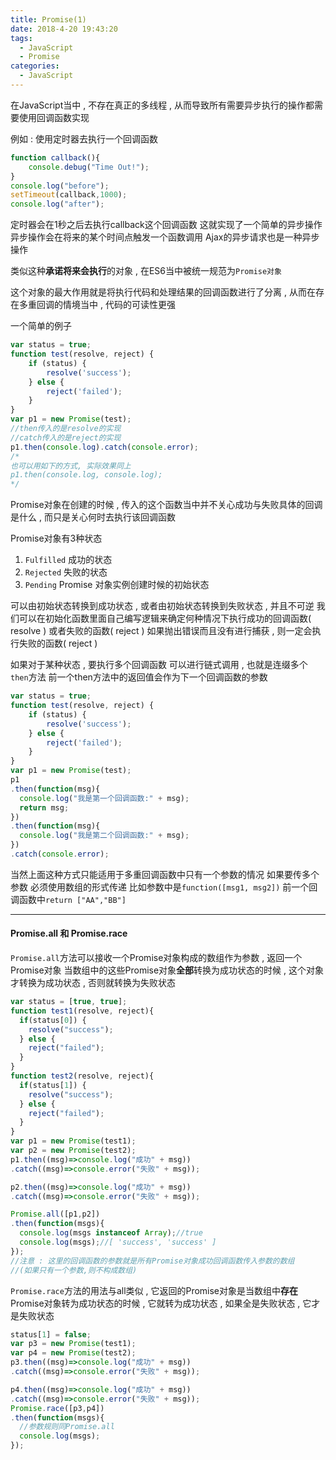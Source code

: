 ```yaml
---
title: Promise(1)
date: 2018-4-20 19:43:20
tags: 
  - JavaScript
  - Promise
categories: 
  - JavaScript
---
```


在JavaScript当中 , 不存在真正的多线程 , 从而导致所有需要异步执行的操作都需要使用回调函数实现
<!-- more -->
例如 : 使用定时器去执行一个回调函数
```javascript
function callback(){
    console.debug("Time Out!");
}
console.log("before");
setTimeout(callback,1000);
console.log("after");
```
定时器会在1秒之后去执行callback这个回调函数
这就实现了一个简单的异步操作
异步操作会在将来的某个时间点触发一个函数调用
Ajax的异步请求也是一种异步操作

类似这种**承诺将来会执行**的对象 , 在ES6当中被统一规范为`Promise对象`

这个对象的最大作用就是将执行代码和处理结果的回调函数进行了分离 , 从而在存在多重回调的情境当中 , 代码的可读性更强

一个简单的例子
```javascript
var status = true;
function test(resolve, reject) {
    if (status) {
        resolve('success');
    } else {
        reject('failed');
    }
}
var p1 = new Promise(test);
//then传入的是resolve的实现
//catch传入的是reject的实现
p1.then(console.log).catch(console.error);
/*
也可以用如下的方式, 实际效果同上
p1.then(console.log, console.log);
*/
```
Promise对象在创建的时候 , 传入的这个函数当中并不关心成功与失败具体的回调是什么 , 而只是关心何时去执行该回调函数

Promise对象有3种状态
1. `Fulfilled` 成功的状态
2. `Rejected` 失败的状态
3. `Pending` Promise 对象实例创建时候的初始状态

可以由初始状态转换到成功状态 , 或者由初始状态转换到失败状态 , 并且不可逆
我们可以在初始化函数里面自己编写逻辑来确定何种情况下执行成功的回调函数( resolve ) 或者失败的函数( reject )
如果抛出错误而且没有进行捕获 , 则一定会执行失败的函数( reject )

如果对于某种状态 , 要执行多个回调函数
可以进行链式调用 , 也就是连缀多个`then`方法
前一个then方法中的返回值会作为下一个回调函数的参数
```javascript
var status = true;
function test(resolve, reject) {
    if (status) {
        resolve('success');
    } else {
        reject('failed');
    }
}
var p1 = new Promise(test);
p1
.then(function(msg){
  console.log("我是第一个回调函数:" + msg);
  return msg;
})
.then(function(msg){
  console.log("我是第二个回调函数:" + msg);
})
.catch(console.error);
```
当然上面这种方式只能适用于多重回调函数中只有一个参数的情况
如果要传多个参数
必须使用数组的形式传递
比如参数中是`function([msg1, msg2])`
前一个回调函数中`return ["AA","BB"]`

---
#### Promise.all 和 Promise.race
`Promise.all`方法可以接收一个Promise对象构成的数组作为参数 , 返回一个Promise对象
当数组中的这些Promise对象**全部**转换为成功状态的时候 , 这个对象才转换为成功状态 , 否则就转换为失败状态
```javascript
var status = [true, true];
function test1(resolve, reject){
  if(status[0]) {
    resolve("success");
  } else {
    reject("failed");
  }
}
function test2(resolve, reject){
  if(status[1]) {
    resolve("success");
  } else {
    reject("failed");
  }
}
var p1 = new Promise(test1);
var p2 = new Promise(test2);
p1.then((msg)=>console.log("成功" + msg))
.catch((msg)=>console.error("失败" + msg));

p2.then((msg)=>console.log("成功" + msg))
.catch((msg)=>console.error("失败" + msg));

Promise.all([p1,p2])
.then(function(msgs){
  console.log(msgs instanceof Array);//true
  console.log(msgs);//[ 'success', 'success' ]
});
//注意 : 这里的回调函数的参数就是所有Promise对象成功回调函数传入参数的数组
//(如果只有一个参数,则不构成数组)
```

`Promise.race`方法的用法与all类似 , 它返回的Promise对象是当数组中**存在**Promise对象转为成功状态的时候 , 它就转为成功状态 , 如果全是失败状态 , 它才是失败状态 
```javascript
status[1] = false;
var p3 = new Promise(test1);
var p4 = new Promise(test2);
p3.then((msg)=>console.log("成功" + msg))
.catch((msg)=>console.error("失败" + msg));

p4.then((msg)=>console.log("成功" + msg))
.catch((msg)=>console.error("失败" + msg));
Promise.race([p3,p4])
.then(function(msgs){
  //参数规则同Promise.all
  console.log(msgs);
});
```

